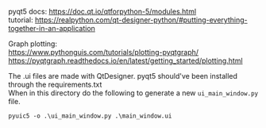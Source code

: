 pyqt5 docs: https://doc.qt.io/qtforpython-5/modules.html  
tutorial: https://realpython.com/qt-designer-python/#putting-everything-together-in-an-application  

Graph plotting:  
https://www.pythonguis.com/tutorials/plotting-pyqtgraph/  
https://pyqtgraph.readthedocs.io/en/latest/getting_started/plotting.html  

The .ui files are made with QtDesigner. pyqt5 should've been installed through the requirements.txt  
When in this directory do the following to generate a new `ui_main_window.py` file.

```
pyuic5 -o .\ui_main_window.py .\main_window.ui
```

